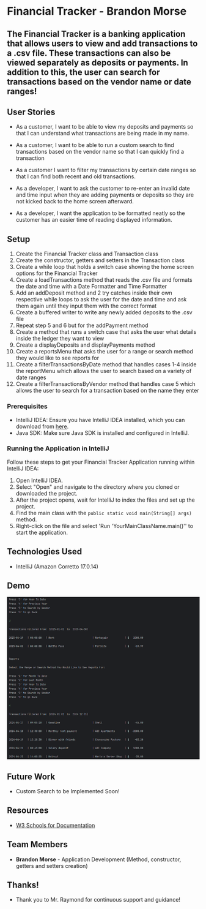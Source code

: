 # Financial Tracker - Brandon Morse

## The Financial Tracker is a banking application that allows users to view and add transactions to a .csv file. These transactions can also be viewed separately as deposits or payments. In addition to this, the user can search for transactions based on the vendor name or date ranges!

## User Stories

- As a customer, I want to be able to view my deposits and payments so that I can understand what transactions are being made in my name.

- As a customer, I want to be able to run a custom search to find transactions based on the vendor name so that I can quickly find a transaction

- As a customer I want to filter my transactions by certain date ranges so that I can find both recent and old transactions.

- As a developer, I want to ask the customer to re-enter an invalid date and time input when they are adding payments or deposits so they are not kicked back to the home screen afterward.

- As a developer, I want the application to be formatted neatly so the customer has an easier time of reading displayed information.

## Setup

1. Create the Financial Tracker class and Transaction class
2. Create the constructor, getters and setters in the Transaction class
3. Create a while loop that holds a switch case showing the home screen options for the Financial Tracker
4. Create a loadTransactions method that reads the .csv file and formats the date and time with a Date Formatter and Time Formatter
5. Add an addDeposit method and 2 try catches inside their own respective while loops to ask the user for the date and time and ask them again until they input them with the correct format
6. Create a buffered writer to write any newly added deposits to the .csv file
7. Repeat step 5 and 6 but for the addPayment method
8. Create a method that runs a switch case that asks the user what details inside the ledger they want to view
9. Create a displayDeposits and displayPayments method
10. Create a reportsMenu that asks the user for a range or search method they would like to see reports for
11. Create a filterTransactionsByDate method that handles cases 1-4 inside the reportMenu which allows the user to search based on a variety of date ranges
12. Create a filterTransactionsByVendor method that handles case 5 which allows the user to search for a transaction based on the name they enter

### Prerequisites

- IntelliJ IDEA: Ensure you have IntelliJ IDEA installed, which you can download from [here](https://www.jetbrains.com/idea/download/).
- Java SDK: Make sure Java SDK is installed and configured in IntelliJ.

### Running the Application in IntelliJ

Follow these steps to get your Financial Tracker Application running within IntelliJ IDEA:

1. Open IntelliJ IDEA.
2. Select "Open" and navigate to the directory where you cloned or downloaded the project.
3. After the project opens, wait for IntelliJ to index the files and set up the project.
4. Find the main class with the `public static void main(String[] args)` method.
5. Right-click on the file and select 'Run 'YourMainClassName.main()'' to start the application.

## Technologies Used

- IntelliJ (Amazon Corretto 17.0.14)

## Demo

![Application Screenshot](ApplicationScreenshotDateRanges.png)

## Future Work

- Custom Search to be Implemented Soon!

## Resources

- [W3 Schools for Documentation ](https://www.w3schools.com/java/ref_string_format.asp)

## Team Members

- **Brandon Morse** - Application Development (Method, constructor, getters and setters creation)

## Thanks!

- Thank you to Mr. Raymond for continuous support and guidance!
